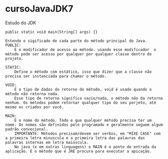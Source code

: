 # cursoJavaJDK7

Estudo do JDK

    public static void main(String[] args) {}

    Entendo o sigificado de cada parte do método principal do Java.
    PUBLIC:
        É o modificador de acesso ao método. usando esse modificador  o método pode ser acesso por qualquer por qualquer classe dentro do projeto.

    STATIC:
        Define o método com estático, isso que dizer que a classe não precisa ser instanciada para chamar o método.

    VOID:
        É o tipo de dados do retorno do método, void é usado quando o método não retorna nada.
        Esse tipo de retorno significa vazio/nada, o método não da retorno nenhum. Os métodos podem retornar qualquer tipo do seu porjeto, até mesmo os criados por você.

    MAIN:
        É o nome do método. Todo e que qualquer método precisa ter um nome. Os nomes são definidos pelo programado e geralmente seguem algum padrão convecional.
        IMPORTANTE: Métodos precisam/devem ser verbos, em "MIXE CASE" com a primeira letra minuscula e a primeira letra das palavras das palavras internas em letra maiúscula.
        No java (e em outras linguagens) o MAIN é o ponto de entrada da aplicação. É o método que é JRE procura para executar a apicação.

